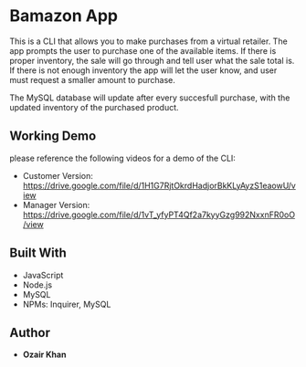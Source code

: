 # Bamazon App
This is a CLI that allows you to make purchases from a virtual retailer. The app prompts the user to purchase one of the available items.
If there is proper inventory, the sale will go through and tell user what the sale total is. If there is not enough inventory the 
app will let the user know, and user must request a smaller amount to purchase.

The MySQL database will update after every succesfull purchase, with the updated inventory of the purchased product. 


## Working Demo
please reference the following videos for a demo of the CLI: 
* Customer Version: https://drive.google.com/file/d/1H1G7RjtOkrdHadjorBkKLyAyzS1eaowU/view
* Manager Version: https://drive.google.com/file/d/1vT_yfyPT4Qf2a7kyyGzg992NxxnFR0oO/view

## Built With

* JavaScript 
* Node.js
* MySQL
* NPMs: Inquirer, MySQL


## Author

* **Ozair Khan** 



